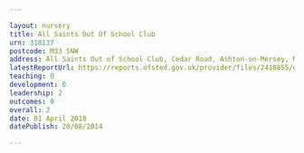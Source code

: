 ```yaml
---

layout: nursery
title: All Saints Out Of School Club
urn: 318137
postcode: M33 5NW
address: All Saints Out of School Club, Cedar Road, Ashton-on-Mersey, Manchester, M33 5NW
latestReportUrl: https://reports.ofsted.gov.uk/provider/files/2418855/urn/318137.pdf
teaching: 0
development: 0
leadership: 2
outcomes: 0
overall: 2
date: 01 April 2018 
datePublish: 20/08/2014

---
```

